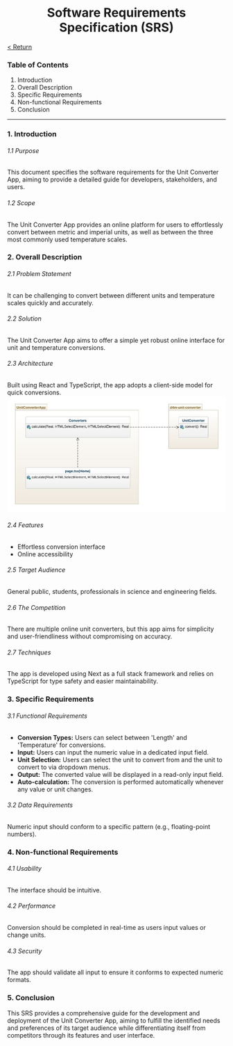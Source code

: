 <h1><center>Software Requirements Specification (SRS)</center></h1>

[< Return](./README.md)

### Table of Contents

  1. Introduction
  2. Overall Description
  3. Specific Requirements
  4. Non-functional Requirements
  5. Conclusion
---

### 1. Introduction
###### 1.1 Purpose
This document specifies the software requirements for the Unit Converter App, aiming to provide a detailed guide for developers, stakeholders, and users.
###### 1.2 Scope
  The Unit Converter App provides an online platform for users to effortlessly convert between metric and imperial units, as well as between the three most commonly used temperature scales.
### 2. Overall Description
###### 2.1 Problem Statement
  It can be challenging to convert between different units and temperature scales quickly and accurately.
###### 2.2 Solution
  The Unit Converter App aims to offer a simple yet robust online interface for unit and temperature conversions.
###### 2.3 Architecture
  Built using React and TypeScript, the app adopts a client-side model for quick conversions.
  ![Class Diagram](./img/class-diagram.jpeg)
###### 2.4 Features
  * Effortless conversion interface
  * Online accessibility

###### 2.5 Target Audience
  General public, students, professionals in science and engineering fields.

###### 2.6 The Competition
  There are multiple online unit converters, but this app aims for simplicity and user-friendliness without compromising on accuracy.

###### 2.7 Techniques
  The app is developed using Next as a full stack framework and relies on TypeScript for type safety and easier maintainability.

### 3. Specific Requirements
###### 3.1 Functional Requirements
  * **Conversion Types:** Users can select between 'Length' and 'Temperature' for conversions.
  * **Input:** Users can input the numeric value in a dedicated input field.
  * **Unit Selection:** Users can select the unit to convert from and the unit to convert to via dropdown menus.
  * **Output:** The converted value will be displayed in a read-only input field.
  * **Auto-calculation:** The conversion is performed automatically whenever any value or unit changes.

###### 3.2 Data Requirements
  Numeric input should conform to a specific pattern (e.g., floating-point numbers).

### 4. Non-functional Requirements
###### 4.1 Usability
  The interface should be intuitive.

###### 4.2 Performance
  Conversion should be completed in real-time as users input values or change units.

###### 4.3 Security
  The app should validate all input to ensure it conforms to expected numeric formats.

### 5. Conclusion
This SRS provides a comprehensive guide for the development and deployment of the Unit Converter App, aiming to fulfill the identified needs and preferences of its target audience while differentiating itself from competitors through its features and user interface.